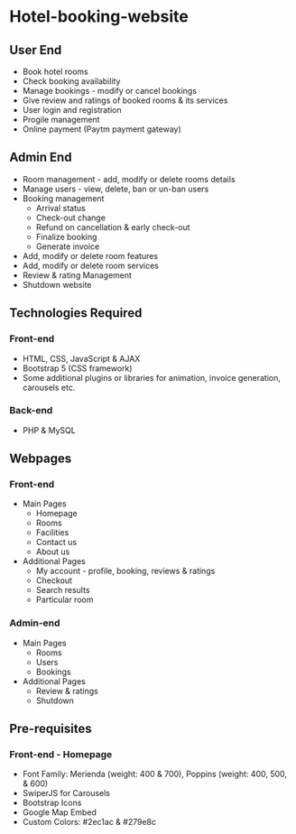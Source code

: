 # Hotel-booking-website

## User End
- Book hotel rooms 
- Check booking availability
- Manage bookings - modify or cancel bookings
- Give review and ratings of booked rooms & its services
- User login and registration
- Progile management
- Online payment (Paytm payment gateway)

## Admin End
- Room management - add, modify or delete rooms details
- Manage users - view, delete, ban or un-ban users
- Booking management
    - Arrival status
    - Check-out change
    - Refund on cancellation & early check-out
    - Finalize booking
    - Generate invoice
- Add, modify or delete room features
- Add, modify or delete room services
- Review & rating Management
- Shutdown website

## Technologies Required

### Front-end
- HTML, CSS, JavaScript & AJAX
- Bootstrap 5 (CSS framework)
- Some additional plugins or libraries for animation, invoice generation, carousels etc.

### Back-end
- PHP & MySQL

## Webpages

### Front-end
- Main Pages
    - Homepage
    - Rooms
    - Facilities
    - Contact us
    - About us
- Additional Pages
    - My account - profile, booking, reviews & ratings
    - Checkout
    - Search results
    - Particular room

### Admin-end
- Main Pages
    - Rooms
    - Users
    - Bookings
- Additional Pages
    - Review & ratings
    - Shutdown

## Pre-requisites

### Front-end - Homepage 
- Font Family: Merienda (weight: 400 & 700), Poppins (weight: 400, 500, & 600)
- SwiperJS for Carousels
- Bootstrap Icons
- Google Map Embed
- Custom Colors: #2ec1ac & #279e8c
